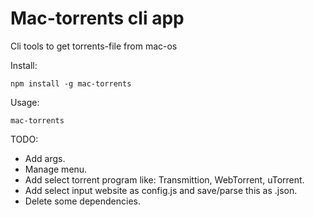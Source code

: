 # Mac-torrents cli app
Cli tools to get torrents-file from mac-os

Install:
```
npm install -g mac-torrents
```

Usage:
```
mac-torrents
```

TODO:
- Add args.
- Manage menu.
- Add select torrent program like: Transmittion, WebTorrent, uTorrent.
- Add select input website as config.js and save/parse this as .json.
- Delete some dependencies.
